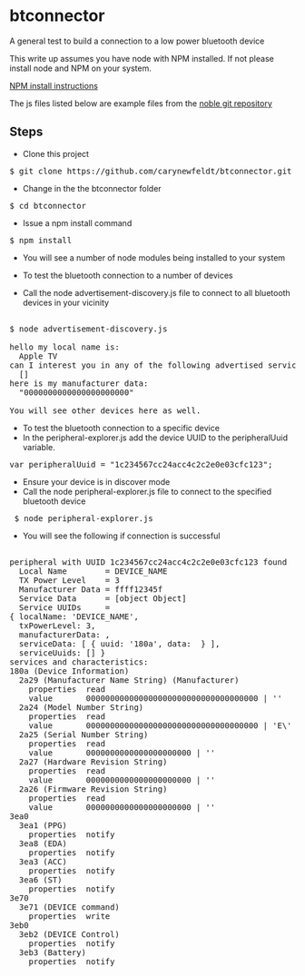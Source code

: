 # btconnector

A general test to build a connection to a low power bluetooth device

This write up assumes you have node with NPM installed. If not please install node and NPM on your system.

[NPM install instructions](https://www.npmjs.com/package/npm)

The js files listed below are example files from the [noble git repository](https://github.com/sandeepmistry/noble/tree/master/examples)

## Steps

* Clone this project

<pre>$ git clone https://github.com/carynewfeldt/btconnector.git</pre>

* Change in the the btconnector folder

<pre>$ cd btconnector</pre>

* Issue a npm install command

<pre>$ npm install</pre>

* You will see a number of node modules being installed to your system

* To test the bluetooth connection to a number of devices
* Call the node advertisement-discovery.js file to connect to all bluetooth devices in your vicinity

<pre>

$ node advertisement-discovery.js

hello my local name is:
  Apple TV
can I interest you in any of the following advertised services:
  []
here is my manufacturer data:
  "0000000000000000000000"

You will see other devices here as well. </pre>

* To test the bluetooth connection to a specific device
* In the peripheral-explorer.js add the device UUID to the peripheralUuid variable.

<pre>var peripheralUuid = "1c234567cc24acc4c2c2e0e03cfc123";</pre>

* Ensure your device is in discover mode
* Call the node peripheral-explorer.js file to connect to the specified bluetooth device

<pre> $ node peripheral-explorer.js</pre>

* You will see the following if connection is successful

<pre>

peripheral with UUID 1c234567cc24acc4c2c2e0e03cfc123 found
  Local Name        = DEVICE_NAME
  TX Power Level    = 3
  Manufacturer Data = ffff12345f
  Service Data      = [object Object]
  Service UUIDs     =
{ localName: 'DEVICE_NAME',
  txPowerLevel: 3,
  manufacturerData: <Buffer ff ff ff ff ff>,
  serviceData: [ { uuid: '180a', data: <Buffer 00 00 00 00 00 00 00 aa 00> } ],
  serviceUuids: [] }
services and characteristics:
180a (Device Information)
  2a29 (Manufacturer Name String) (Manufacturer)
    properties  read
    value       000000000000000000000000000000000000 | ''
  2a24 (Model Number String)
    properties  read
    value       000000000000000000000000000000000000 | 'E\'
  2a25 (Serial Number String)
    properties  read
    value       0000000000000000000000 | ''
  2a27 (Hardware Revision String)
    properties  read
    value       0000000000000000000000 | ''
  2a26 (Firmware Revision String)
    properties  read
    value       0000000000000000000000 | ''
3ea0
  3ea1 (PPG)
    properties  notify
  3ea8 (EDA)
    properties  notify
  3ea3 (ACC)
    properties  notify
  3ea6 (ST)
    properties  notify
3e70
  3e71 (DEVICE command)
    properties  write
3eb0
  3eb2 (DEVICE Control)
    properties  notify
  3eb3 (Battery)
    properties  notify</pre>
